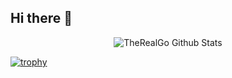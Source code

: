 ## Hi there 👋

<p align="center">
  <img src="https://github-readme-stats.vercel.app/api?username=TheRealGo&show_icons=true" alt="TheRealGo Github Stats"></img>
</p>

[![trophy](https://github-profile-trophy.vercel.app/?username=TheRealGo&columns=4)](https://github.com/ryo-ma/github-profile-trophy)


<!--
**TheRealGo/TheRealGo** is a ✨ _special_ ✨ repository because its `README.md` (this file) appears on your GitHub profile.

Here are some ideas to get you started:

- 🔭 I’m currently working on ...
- 🌱 I’m currently learning ...
- 👯 I’m looking to collaborate on ...
- 🤔 I’m looking for help with ...
- 💬 Ask me about ...
- 📫 How to reach me: ...
- 😄 Pronouns: ...
- ⚡ Fun fact: ...
-->
